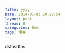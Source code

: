 ```yaml
---
Title: yyyy
Date: 2014-06-03 20:28:54
layout: post
thread: 0
categories: 日志
tags: 博客
---
```

dsfasdfas
